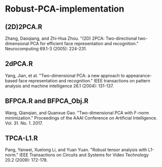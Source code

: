 # Robust-PCA-implementation
## (2D)2PCA.R
Zhang, Daoqiang, and Zhi-Hua Zhou. "(2D) 2PCA: Two-directional two-dimensional PCA for efficient face representation and recognition." Neurocomputing 69.1-3 (2005): 224-231.
## 2dPCA.R
Yang, Jian, et al. "Two-dimensional PCA: a new approach to appearance-based face representation and recognition." IEEE transactions on pattern analysis and machine intelligence 26.1 (2004): 131-137.
## BFPCA.R and BFPCA_Obj.R
Wang, Qianqian, and Quanxue Gao. "Two-dimensional PCA with F-norm minimization." Proceedings of the AAAI Conference on Artificial Intelligence. Vol. 31. No. 1. 2017.
## TPCA-L1.R
Pang, Yanwei, Xuelong Li, and Yuan Yuan. "Robust tensor analysis with L1-norm." IEEE Transactions on Circuits and Systems for Video Technology 20.2 (2009): 172-178.
